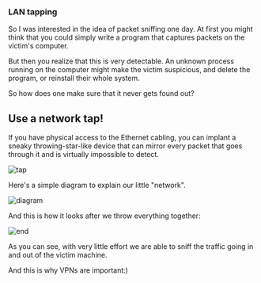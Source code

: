 ### LAN tapping

So I was interested in the idea of packet sniffing one day. At first you might think that you could simply write a program that captures packets on the victim's computer.

But then you realize that this is very detectable. An unknown process running on the computer might make the victim suspicious, and delete the program, or reinstall their whole system. 

So how does one make sure that it never gets found out? 

## Use a network tap!

If you have physical access to the Ethernet cabling, you can implant a sneaky throwing-star-like device that can mirror every packet that goes through it and is virtually impossible to detect.

![tap](https://i.imgur.com/w1U7tjW.png)

Here's a simple diagram to explain our little "network".

![diagram](https://i.imgur.com/gn3bhT7.png)

And this is how it looks after we throw everything together:

![end](https://i.imgur.com/lqHQETY.png)

As you can see, with very little effort we are able to sniff the traffic going in and out of the victim machine. 

And this is why VPNs are important:)

